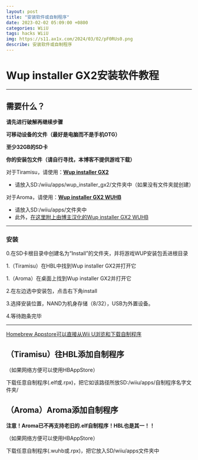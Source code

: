 ```yaml
---
layout: post
title: "安装软件或自制程序"
date: 2023-02-02 05:09:00 +0800
categories: WiiU
tags: hacks WiiU
img: https://s11.ax1x.com/2024/03/02/pF0RUs0.png
describe: 安装软件或自制程序
---
```


# Wup installer GX2安装软件教程

<hr />

## 需要什么？

**请先进行破解再继续步骤**

**可移动设备的文件（最好是电脑而不是手机OTG）**

**至少32GB的SD卡**

**你的安装包文件（请自行寻找，本博客不提供游戏下载）**

对于Tiramisu，请使用：**[Wup installer GX2](https://github.com/wiiu-controller-mods/wup-installer-gx2/releases/download/v1/wup_installer_gx2.elf)**

- 请放入SD:/wiiu/apps/wup_installer_gx2/文件夹中（如果没有文件夹就创建）

对于Aroma，请使用：**[Wup installer GX2 WUHB](https://github.com/Fangal-Airbag/wup-installer-gx2/releases/tag/v1.3.1)**

- 请放入SD:/wiiu/apps/文件夹中
 - 此外，[在这里附上由博主汉化的Wup installer GX2 WUHB](https://github.com/LittleFIve233/wup-installer-gx2-wuhb-zh/releases/tag/wuhb(zh-hans))

<hr />

### 安装

0.在SD卡根目录中创建名为“Install”的文件夹，并将游戏WUP安装包丢进根目录

1.（Tiramisu）在HBL中找到Wup installer GX2并打开它

1.（Aroma）在桌面上找到Wup installer GX2并打开它

2.在左边选中安装包，点击右下角install

3.选择安装位置，NAND为机身存储（8/32），USB为外置设备。

4.等待跑条完毕

<hr />

[Homebrew Appstore可以直接从Wii U浏览和下载自制程序](https://wiiubru.com/appstore/zips/appstore.zip)

## （Tiramisu）往HBL添加自制程序
（如果网络方便可以使用HBAppStore）

下载任意自制程序(.elf或.rpx)，把它如该路径所放SD:/wiiu/apps/自制程序名字文件夹/

## （Aroma）Aroma添加自制程序
**注意！Aroma已不再支持老旧的.elf自制程序！HBL也是其一！！**

（如果网络方便可以使用HBAppStore）

下载任意自制程序(.wuhb或.rpx)，把它放入SD/wiiu/apps文件夹中

